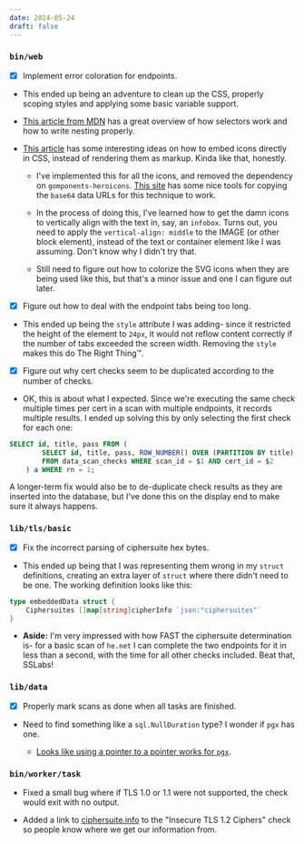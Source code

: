 ```yaml
---
date: 2024-05-24
draft: false
---
```


### `bin/web`

- [x] Implement error coloration for endpoints.

- This ended up being an adventure to clean up the CSS, properly scoping styles and applying some basic variable support.

- [This article from MDN](https://developer.mozilla.org/en-US/docs/Web/CSS/Nesting_selector) has a great overview of how selectors work and how to write nesting properly.

- [This article](https://piccalil.li/blog/add-inline-svg-directly-in-your-css/) has some interesting ideas on how to embed icons directly in CSS, instead of rendering them as markup. Kinda like that, honestly.

    - I've implemented this for all the icons, and removed the dependency on `gomponents-heroicons`. [This site](https://iconer.app/heroicons/) has some nice tools for copying the `base64` data URLs for this technique to work.

    - In the process of doing this, I've learned how to get the damn icons to vertically align with the text in, say, an `infobox`. Turns out, you need to apply the `vertical-align: middle` to the IMAGE (or other block element), instead of the text or container element like I was assuming. Don't know why I didn't try that.

    - Still need to figure out how to colorize the SVG icons when they are being used like this, but that's a minor issue and one I can figure out later.

- [x] Figure out how to deal with the endpoint tabs being too long.

- This ended up being the `style` attribute I was adding- since it restricted the height of the element to `24px`, it would not reflow content correctly if the number of tabs exceeded the screen width. Removing the `style` makes this do The Right Thing™️.

- [x] Figure out why cert checks seem to be duplicated according to the number of checks.

- OK, this is about what I expected. Since we're executing the same check multiple times per cert in a scan with multiple endpoints, it records multiple results. I ended up solving this by only selecting the first check for each one:

```sql
SELECT id, title, pass FROM (
        SELECT id, title, pass, ROW_NUMBER() OVER (PARTITION BY title) rn
        FROM data_scan_checks WHERE scan_id = $1 AND cert_id = $2
    ) a WHERE rn = 1;
```

A longer-term fix would also be to de-duplicate check results as they are inserted into the database, but I've done this on the display end to make sure it always happens.

### `lib/tls/basic`

- [x] Fix the incorrect parsing of ciphersuite hex bytes.

- This ended up being that I was representing them wrong in my `struct` definitions, creating an extra layer of `struct` where there didn't need to be one. The working definition looks like this:

```go
type embeddedData struct {
    Ciphersuites []map[string]cipherInfo `json:"ciphersuites"`
}
```

- **Aside:** I'm very impressed with how FAST the ciphersuite determination is- for a basic scan of `he.net` I can complete the two endpoints for it in less than a second, with the time for all other checks included. Beat that, SSLabs!

### `lib/data`

- [x] Properly mark scans as done when all tasks are finished.

- Need to find something like a `sql.NullDuration` type? I wonder if `pgx` has one.

    - [Looks like using a pointer to a pointer works for `pgx`](https://pkg.go.dev/github.com/jackc/pgx/v5@v5.5.5/pgtype#hdr-Null_Values).

### `bin/worker/task`

- Fixed a small bug where if TLS 1.0 or 1.1 were not supported, the check would exit with no output.

- Added a link to [ciphersuite.info](https://ciphersuite.info) to the "Insecure TLS 1.2 Ciphers" check so people know where we get our information from.